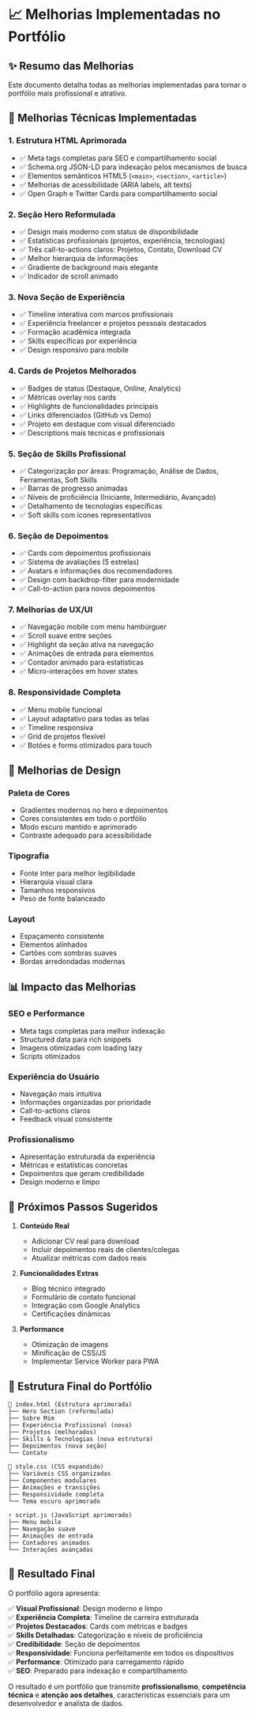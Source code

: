 # 📈 Melhorias Implementadas no Portfólio

## ✨ Resumo das Melhorias

Este documento detalha todas as melhorias implementadas para tornar o portfólio mais profissional e atrativo.

## 🔧 Melhorias Técnicas Implementadas

### 1. **Estrutura HTML Aprimorada**
- ✅ Meta tags completas para SEO e compartilhamento social
- ✅ Schema.org JSON-LD para indexação pelos mecanismos de busca
- ✅ Elementos semânticos HTML5 (`<main>`, `<section>`, `<article>`)
- ✅ Melhorias de acessibilidade (ARIA labels, alt texts)
- ✅ Open Graph e Twitter Cards para compartilhamento social

### 2. **Seção Hero Reformulada**
- ✅ Design mais moderno com status de disponibilidade
- ✅ Estatísticas profissionais (projetos, experiência, tecnologias)
- ✅ Três call-to-actions claros: Projetos, Contato, Download CV
- ✅ Melhor hierarquia de informações
- ✅ Gradiente de background mais elegante
- ✅ Indicador de scroll animado

### 3. **Nova Seção de Experiência**
- ✅ Timeline interativa com marcos profissionais
- ✅ Experiência freelancer e projetos pessoais destacados
- ✅ Formação acadêmica integrada
- ✅ Skills específicas por experiência
- ✅ Design responsivo para mobile

### 4. **Cards de Projetos Melhorados**
- ✅ Badges de status (Destaque, Online, Analytics)
- ✅ Métricas overlay nos cards
- ✅ Highlights de funcionalidades principais
- ✅ Links diferenciados (GitHub vs Demo)
- ✅ Projeto em destaque com visual diferenciado
- ✅ Descriptions mais técnicas e profissionais

### 5. **Seção de Skills Profissional**
- ✅ Categorização por áreas: Programação, Análise de Dados, Ferramentas, Soft Skills
- ✅ Barras de progresso animadas
- ✅ Níveis de proficiência (Iniciante, Intermediário, Avançado)
- ✅ Detalhamento de tecnologias específicas
- ✅ Soft skills com ícones representativos

### 6. **Seção de Depoimentos**
- ✅ Cards com depoimentos profissionais
- ✅ Sistema de avaliações (5 estrelas)
- ✅ Avatars e informações dos recomendadores
- ✅ Design com backdrop-filter para modernidade
- ✅ Call-to-action para novos depoimentos

### 7. **Melhorias de UX/UI**
- ✅ Navegação mobile com menu hambúrguer
- ✅ Scroll suave entre seções
- ✅ Highlight da seção ativa na navegação
- ✅ Animações de entrada para elementos
- ✅ Contador animado para estatísticas
- ✅ Micro-interações em hover states

### 8. **Responsividade Completa**
- ✅ Menu mobile funcional
- ✅ Layout adaptativo para todas as telas
- ✅ Timeline responsiva
- ✅ Grid de projetos flexível
- ✅ Botões e forms otimizados para touch

## 🎨 Melhorias de Design

### **Paleta de Cores**
- Gradientes modernos no hero e depoimentos
- Cores consistentes em todo o portfólio
- Modo escuro mantido e aprimorado
- Contraste adequado para acessibilidade

### **Tipografia**
- Fonte Inter para melhor legibilidade
- Hierarquia visual clara
- Tamanhos responsivos
- Peso de fonte balanceado

### **Layout**
- Espaçamento consistente
- Elementos alinhados
- Cartões com sombras suaves
- Bordas arredondadas modernas

## 📊 Impacto das Melhorias

### **SEO e Performance**
- Meta tags completas para melhor indexação
- Structured data para rich snippets
- Imagens otimizadas com loading lazy
- Scripts otimizados

### **Experiência do Usuário**
- Navegação mais intuitiva
- Informações organizadas por prioridade
- Call-to-actions claros
- Feedback visual consistente

### **Profissionalismo**
- Apresentação estruturada da experiência
- Métricas e estatísticas concretas
- Depoimentos que geram credibilidade
- Design moderno e limpo

## 🚀 Próximos Passos Sugeridos

1. **Conteúdo Real**
   - Adicionar CV real para download
   - Incluir depoimentos reais de clientes/colegas
   - Atualizar métricas com dados reais

2. **Funcionalidades Extras**
   - Blog técnico integrado
   - Formulário de contato funcional
   - Integração com Google Analytics
   - Certificações dinâmicas

3. **Performance**
   - Otimização de imagens
   - Minificação de CSS/JS
   - Implementar Service Worker para PWA

## 📝 Estrutura Final do Portfólio

```
📄 index.html (Estrutura aprimorada)
├── Hero Section (reformulada)
├── Sobre Mim
├── Experiência Profissional (nova)
├── Projetos (melhorados)
├── Skills & Tecnologias (nova estrutura)
├── Depoimentos (nova seção)
└── Contato

🎨 style.css (CSS expandido)
├── Variáveis CSS organizadas
├── Componentes modulares
├── Animações e transições
├── Responsividade completa
└── Tema escuro aprimorado

⚡ script.js (JavaScript aprimorado)
├── Menu mobile
├── Navegação suave
├── Animações de entrada
├── Contadores animados
└── Interações avançadas
```

## 🎯 Resultado Final

O portfólio agora apresenta:

✅ **Visual Profissional**: Design moderno e limpo  
✅ **Experiência Completa**: Timeline de carreira estruturada  
✅ **Projetos Destacados**: Cards com métricas e badges  
✅ **Skills Detalhadas**: Categorização e níveis de proficiência  
✅ **Credibilidade**: Seção de depoimentos  
✅ **Responsividade**: Funciona perfeitamente em todos os dispositivos  
✅ **Performance**: Otimizado para carregamento rápido  
✅ **SEO**: Preparado para indexação e compartilhamento  

O resultado é um portfólio que transmite **profissionalismo**, **competência técnica** e **atenção aos detalhes**, características essenciais para um desenvolvedor e analista de dados.